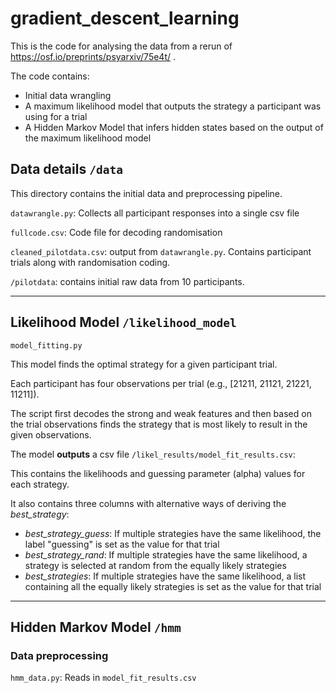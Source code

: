 # gradient_descent_learning

This is the code for analysing the data from a rerun of https://osf.io/preprints/psyarxiv/75e4t/ .

The code contains:
- Initial data wrangling
- A maximum likelihood model that outputs the strategy a participant was using for a trial
- A Hidden Markov Model that infers hidden states based on the output of the maximum likelihood model

## Data details `/data` 

This directory contains the initial data and preprocessing pipeline.

`datawrangle.py`: Collects all participant responses into a single csv file

`fullcode.csv`: Code file for decoding randomisation

`cleaned_pilotdata.csv`: output from `datawrangle.py`. Contains participant trials along with randomisation coding.

`/pilotdata`: contains initial raw data from 10 participants.

---

## Likelihood Model `/likelihood_model`

`model_fitting.py`

This model finds the optimal strategy for a given participant trial.

Each participant has four observations per trial (e.g., [21211, 21121, 21221, 11211]).

The script first decodes the strong and weak features and then based on the trial observations finds the strategy that is most likely to result in the given observations.

The model **outputs** a csv file `/likel_results/model_fit_results.csv`:

This contains the likelihoods and guessing parameter (alpha) values for each strategy. 

It also contains three columns with alternative ways of deriving the *best_strategy*:

- *best_strategy_guess*: If multiple strategies have the same likelihood, the label "guessing" is set as the value for that trial
- *best_strategy_rand*: If multiple strategies have the same likelihood, a strategy is selected at random from the equally likely strategies
- *best_strategies*: If multiple strategies have the same likelihood, a list containing all the equally likely strategies is set as the value for that trial
---

## Hidden Markov Model `/hmm`

### Data preprocessing

`hmm_data.py`: Reads in `model_fit_results.csv`





